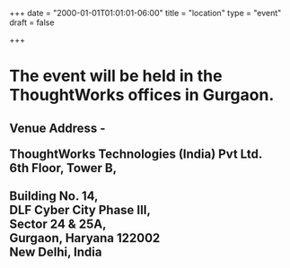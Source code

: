 +++
date = "2000-01-01T01:01:01-06:00"
title = "location"
type = "event"
draft = false

+++

<h1><strong>The event will be held in the ThoughtWorks offices in Gurgaon.</strong></h1>

<h2>Venue Address -

ThoughtWorks Technologies (India) Pvt Ltd.
<br>6th Floor, Tower B,  
<br>Building No. 14,
<br>DLF Cyber City Phase III,
<br>Sector 24 & 25A,
<br>Gurgaon, Haryana 122002
<br>New Delhi, India
</h2>
<br>
